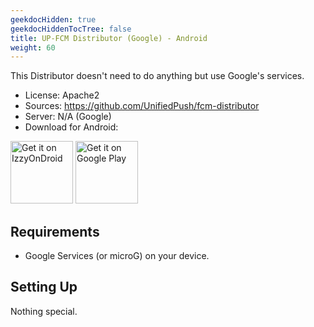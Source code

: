 ```yaml
---
geekdocHidden: true
geekdocHiddenTocTree: false
title: UP-FCM Distributor (Google) - Android
weight: 60
---
```


This Distributor doesn't need to do anything but use Google's services.

* License: Apache2
* Sources: <https://github.com/UnifiedPush/fcm-distributor>
* Server: N/A (Google)
* Download for Android:

[<img alt="Get it on IzzyOnDroid" src="/img/IzzyOnDroid.png" height=100 >](https://apt.izzysoft.de/fdroid/index/apk/org.unifiedpush.distributor.fcm)
[<img alt="Get it on Google Play" src="/img/google-play-badge.png" height=100>](https://play.google.com/store/apps/details?id=org.unifiedpush.distributor.fcm)

## Requirements

* Google Services (or microG) on your device.

## Setting Up

Nothing special.
